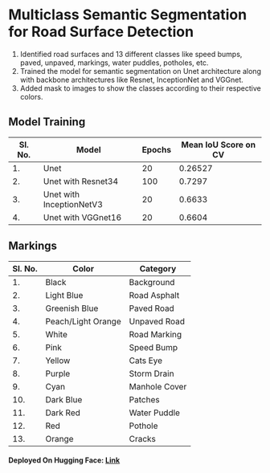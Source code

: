 # Multiclass Semantic Segmentation for Road Surface Detection

1. Identified road surfaces and 13 different classes like speed bumps, paved, unpaved, markings, water puddles, potholes, etc.
2. Trained the model for semantic segmentation on Unet architecture along with backbone architectures like Resnet, InceptionNet and VGGnet.
3. Added mask to images to show the classes according to their respective colors.

## Model Training
|Sl. No.| Model| Epochs| Mean IoU Score on CV|
|-|-|-|-|
|1.|Unet|20|0.26527|
|2.|Unet with Resnet34|100|0.7297|
|3.|Unet with InceptionNetV3|20|0.6633|
|4.|Unet with VGGnet16|20|0.6604|

## Markings
|Sl. No.| Color | Category|
|-|-|-|
|1.|Black|Background|
|2.|Light Blue|Road Asphalt|
|3.|Greenish Blue|Paved Road|
|4.|Peach/Light Orange|Unpaved Road|
|5.|White|Road Marking|
|6.|Pink|Speed Bump|
|7.|Yellow|Cats Eye|
|8.|Purple|Storm Drain|
|9.|Cyan|Manhole Cover|
|10.|Dark Blue|Patches|
|11.|Dark Red|Water Puddle|
|12.|Red|Pothole|
|13.|Orange|Cracks|

#### Deployed On Hugging Face: [Link](https://huggingface.co/spaces/shrinidhi-rh/Road-Surface-Detection)
